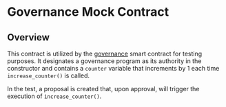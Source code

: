# Governance Mock Contract

## Overview

This contract is utilized by the [governance](https://github.com/CoinFabrik/scout-soroban-examples/tree/main/governance) smart contract for testing purposes. It designates a governance program as its authority in the constructor and contains a `counter` variable that increments by 1 each time `increase_counter()` is called.

In the test, a proposal is created that, upon approval, will trigger the execution of `increase_counter()`.
